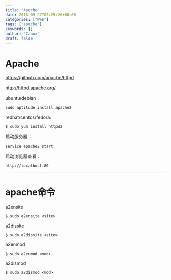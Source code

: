 ```yaml
---
title: "Apache"
date: 2016-09-27T03:25:26+08:00
categories: ["Web"]
tags: ["apache"]
keywords: []
author: "Canux"
draft: false
---
```


# Apache

<https://github.com/apache/httpd>

<http://httpd.apache.org/>

ubuntu/debian：

    sudo aptitude install apache2

redhat/centos/fedora:

    $ sudo yum install httpd2

启动服务器：

    service apache2 start

启动浏览器查看：

    http://localhost:80

***

# apache命令

a2ensite

    $ sudo a2ensite <site>

a2dissite

    $ sudo a2dissite <site>

a2enmod

    $ sudo a2enmod <mod>

a2dismod

    $ sudo a2dismod <mod>


